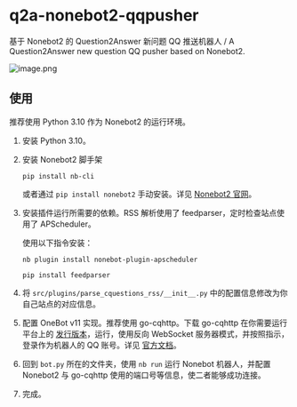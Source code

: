 # q2a-nonebot2-qqpusher
基于 Nonebot2 的 Question2Answer 新问题 QQ 推送机器人 / A Question2Answer new question QQ pusher based on Nonebot2.

![image.png](https://attachment.mcbbs.net/public/resource/8b198dc7-a0f8-4258-b9b1-b198204e64da.png)

## 使用

推荐使用 Python 3.10 作为 Nonebot2 的运行环境。

1. 安装 Python 3.10。

2. 安装 Nonebot2 脚手架

   `pip install nb-cli`

   或者通过 `pip install nonebot2` 手动安装。详见 [Nonebot2 官网](https://nb2.baka.icu/docs/)。

3. 安装插件运行所需要的依赖。RSS 解析使用了 feedparser，定时检查站点使用了 APScheduler。

   使用以下指令安装：

   `nb plugin install nonebot-plugin-apscheduler`

   `pip install feedparser`

4. 将 `src/plugins/parse_cquestions_rss/__init__.py` 中的配置信息修改为你自己站点的对应信息。

5. 配置 OneBot v11 实现。推荐使用 go-cqhttp。下载 go-cqhttp 在你需要运行平台上的 [发行版本](https://github.com/Mrs4s/go-cqhttp/releases)，运行，使用反向 WebSocket 服务器模式，并按照指示，登录作为机器人的 QQ 账号。详见 [官方文档](https://docs.go-cqhttp.org/guide/#go-cqhttp)。

6. 回到 `bot.py` 所在的文件夹，使用 `nb run` 运行 Nonebot 机器人，并配置 Nonebot2 与 go-cqhttp 使用的端口号等信息，使二者能够成功连接。

7. 完成。

